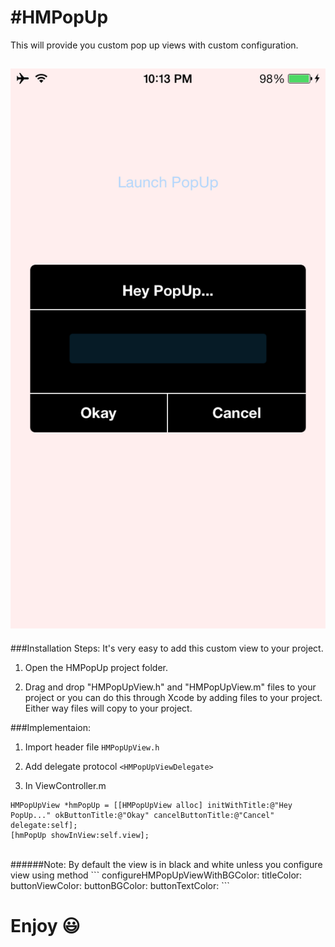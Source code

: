 #HMPopUp
=======

This will provide you custom pop up views with custom configuration.

![PopUp View iPhone Screenshot](https://raw.githubusercontent.com/MacKaSL/HMPopUp/master/popUpSS.PNG)
-------------------

###Installation Steps:
It's very easy to add this custom view to your project.

1) Open the HMPopUp project folder.

2) Drag and drop "HMPopUpView.h" and "HMPopUpView.m" files to your project or you can do this through Xcode by adding files to your project. Either way files will copy to your project.


###Implementaion:
1) Import header file `HMPopUpView.h`

2) Add delegate protocol `<HMPopUpViewDelegate>`

3) In ViewController.m
```
HMPopUpView *hmPopUp = [[HMPopUpView alloc] initWithTitle:@"Hey PopUp..." okButtonTitle:@"Okay" cancelButtonTitle:@"Cancel" delegate:self];
[hmPopUp showInView:self.view];
```

<br>
######Note:
By default the view is in black and white unless you configure view using method
```
configureHMPopUpViewWithBGColor: titleColor: buttonViewColor: buttonBGColor: buttonTextColor:
 ```

Enjoy :smiley:
===
